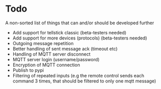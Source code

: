 # Todo

A non-sorted list of things that can and/or should be developed further

* Add support for tellstick classic (beta-testers needed)
* Add support for more devices (protocols) (beta-testers needed)
* Outgoing message repetition
* Better handling of sent message ack (timeout etc)
* Handling of MQTT server disconnect
* MQTT server login (username/password)
* Encryption of MQTT connection
* Publish to pypi
* Filtering of repeated inputs (e.g the remote control sends each command 
  3 times, that should be filtered to only one mqtt message)
  
